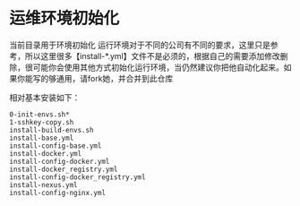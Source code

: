 # 运维环境初始化

当前目录用于环境初始化
运行环境对于不同的公司有不同的要求，这里只是参考，所以这里很多【install-*.yml】文件不是必须的，根据自己的需要添加修改删除，很可能你会使用其他方式初始化运行环境，当仍然建议你把他自动化起来。如果你能写的够通用，请fork她，并合并到此仓库

相对基本安装如下：
```text
0-init-envs.sh*
1-sshkey-copy.sh
install-build-envs.sh
install-base.yml
install-config-base.yml
install-docker.yml
install-config-docker.yml
install-docker_registry.yml
install-config-docker_registry.yml
install-nexus.yml
install-config-nginx.yml
```


